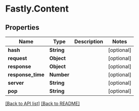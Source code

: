 # Fastly.Content

## Properties

Name | Type | Description | Notes
------------ | ------------- | ------------- | -------------
**hash** | **String** |  | [optional] 
**request** | **Object** |  | [optional] 
**response** | **Object** |  | [optional] 
**response_time** | **Number** |  | [optional] 
**server** | **String** |  | [optional] 
**pop** | **String** |  | [optional] 



[[Back to API list]](../../README.md#endpoints) [[Back to README]](../../README.md)
